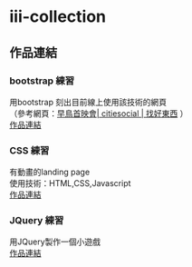 # iii-collection


## 作品連結
### bootstrap 練習
  用bootstrap 刻出目前線上使用該技術的網頁
  <br/>
  （參考網頁：[早鳥首映會| citiesocial | 找好東西](https://www.citiesocial.com/collections/early-bird) ）
  <br/>
  [作品連結](https://chiamaureen.github.io/iii-collection/bshomework.html)
  
  
### CSS 練習
  有動畫的landing page
    <br/>
    使用技術：HTML,CSS,Javascript
    <br/>
[作品連結](https://chiamaureen.github.io/iii-collection/landingpage/2.monster.html)

### JQuery 練習
   用JQuery製作一個小遊戲
      <br/>
[作品連結](https://chiamaureen.github.io/iii-collection/Jquery/2.jshomework.html)
